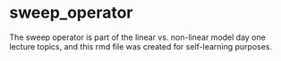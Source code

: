 # sweep_operator

The sweep operator is part of the linear vs. non-linear model day one lecture topics, and this rmd file was created for self-learning purposes. 
